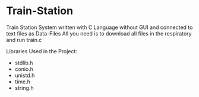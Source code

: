 # Train-Station

Train Station System written with C Language without GUI and connected to text files as Data-Files
All you need is to download all files in the respiratory and run train.c 


Libraries Used in the Project:
- stdlib.h
- conio.h
- unistd.h
- time.h
- string.h
